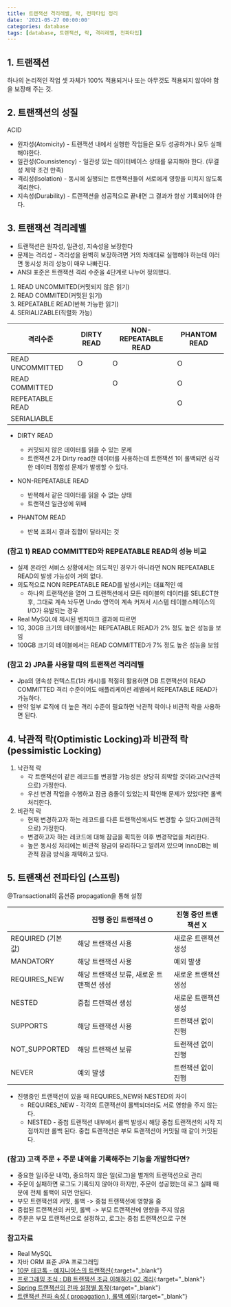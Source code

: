 ```yaml
---
title: 트랜잭션 격리레벨, 락, 전파타입 정리
date: '2021-05-27 00:00:00'
categories: database
tags: [database, 트랜잭션, 락, 격리레벨, 전파타입]
---
```


## 1. 트랜잭션

하나의 논리적인 작업 셋 자체가 100% 적용되거나 또는 아무것도 적용되지 않아야 함을 보장해 주는 것.

## 2. 트랜잭션의 성질

ACID
* 원자성(Atomicity) - 트랜잭션 내에서 실행한 작업들은 모두 성공하거나 모두 실패해야한다.
* 일관성(Counsistency) - 일관성 있는 데이터베이스 상태를 유지해야 한다. (무결성 제약 조건 만족)
* 격리성(Isolation) - 동시에 실행되는 트랜잭션들이 서로에게 영향을 미치지 않도록 격리한다.
* 지속성(Durability) - 트랜잭션을 성공적으로 끝내면 그 결과가 항상 기록되어야 한다.

## 3. 트랜잭션 격리레벨

* 트랜잭션은 원자성, 일관성, 지속성을 보장한다
* 문제는 격리성 - 격리성을 완벽히 보장하려면 거의 차례대로 실행해야 하는데 이러면 동시성 처리 성능이 매우 나빠진다.
* ANSI 표준은 트랜잭션 격리 수준을 4단계로 나누어 정의했다.

1. READ UNCOMMITED(커밋되지 않은 읽기)
1. READ COMMITED(커밋된 읽기)
1. REPEATABLE READ(반복 가능한 읽기)
1. SERIALIZABLE(직렬화 가능)

| 격리수준             | DIRTY READ | NON-REPEATABLE READ | PHANTOM READ |
|------------------|------------|---------------------|--------------|
| READ UNCOMMITTED | O          | O                   | O            |
| READ COMMITTED   |            | O                   | O            |
| REPEATABLE READ  |            |                     | O            |
| SERIALIABLE      |            |                     |              |

* DIRTY READ
  * 커밋되지 않은 데이터를 읽을 수 있는 문제
  * 트랜잭션 2가 Dirty read한 데이터를 사용하는데 트랜잭션 1이 롤백되면 심각한 데이터 정합성 문제가 발생할 수 있다.

* NON-REPEATABLE READ
  * 반복해서 같은 데이터를 읽을 수 없는 상태
  * 트랜잭션 일관성에 위배

* PHANTOM READ
  * 반복 조회시 결과 집합이 달라지는 것

### (참고 1) READ COMMITTED와 REPEATABLE READ의 성능 비교

* 실제 온라인 서비스 상황에서는 의도적인 경우가 아니라면 NON REPEATABLE READ의 발생 가능성이 거의 없다.
* 의도적으로 NON REPEATABLE READ를 발생시키는 대표적인 예
  * 하나의 트랜잭션을 열어 그 트랜잭션에서 모든 테이블의 데이터를 SELECT한 후, 그대로 계속 놔두면 Undo 영역이 계속 커져서 시스템 테이블스페이스의 I/O가 유발되는 경우
* Real MySQL에 제시된 벤치마크 결과에 따르면
* 1G, 30GB 크기의 테이블에서는 REPEATABLE READ가 2% 정도 높은 성능을 보임
* 100GB 크기의 테이블에서는 READ COMMITTED가 7% 정도 높은 성능을 보임

### (참고 2) JPA를 사용할 때의 트랜잭션 격리레벨

* Jpa의 영속성 컨텍스트(1차 캐시)를 적절히 활용하면 DB 트랜잭션이 READ COMMITTED 격리 수준이어도 애플리케이션 레벨에서 REPEATABLE READ가 가능하다.
* 만약 일부 로직에 더 높은 격리 수준이 필요하면 낙관적 락이나 비관적 락을 사용하면 된다.

## 4. 낙관적 락(Optimistic Locking)과 비관적 락(pessimistic Locking)

1. 낙관적 락
   * 각 트랜잭션이 같은 레코드를 변경할 가능성은 상당히 희박할 것이라고(낙관적으로) 가정한다.
   * 우선 변경 작업을 수행하고 잠금 충돌이 있었는지 확인해 문제가 있었다면 롤백처리한다.
1. 비관적 락
   * 현재 변경하고자 하는 레코드를 다른 트랜잭션에서도 변경할 수 있다고(비관적으로) 가정한다.
   * 변경하고자 하는 레코드에 대해 잠금을 획득한 이후 변경작업을 처리한다.
   * 높은 동시성 처리에는 비관적 잠금이 유리하다고 알려져 있으며 InnoDB는 비관적 잠금 방식을 채택하고 있다.

## 5. 트랜잭션 전파타입 (스프링)

@Transactional의 옵션중 propagation을 통해 설정

|                | 진행 중인 트랜잭션 O            | 진행 중인 트랜잭션 X |
|----------------|-------------------------|--------------|
| REQUIRED (기본값) | 해당 트랜잭션 사용              | 새로운 트랜잭션 생성  |
| MANDATORY      | 해당 트랜잭션 사용              | 예외 발생        |
| REQUIRES_NEW   | 해당 트랜잭션 보류, 새로운 트랜잭션 생성 | 새로운 트랜잭션 생성  |
| NESTED         | 중첩 트랜잭션 생성              | 새로운 트랜잭션 생성  |
| SUPPORTS       | 해당 트랜잭션 사용              | 트랜잭션 없이 진행   |
| NOT_SUPPORTED  | 해당 트랜잭션 보류              | 트랜잭션 없이 진행   |
| NEVER          | 예외 발생                   | 트랜잭션 없이 진행   |

* 진행중인 트랜잭션이 있을 때 REQUIRES_NEW와 NESTED의 차이
   * REQUIRES_NEW - 각각의 트랜잭션이 롤백되더라도 서로 영향을 주지 않는다.
   * NESTED - 중첩 트랜잭션 내부에서 롤백 발생시 해당 중첩 트랜잭션의 시작 지점까지만 롤백 된다. 중첩 트랜잭션은 부모 트랜잭션이 커밋될 때 같이 커밋된다.

### (참고) 고객 주문 + 주문 내역을 기록해주는 기능을 개발한다면?

* 중요한 일(주문 내역), 중요하지 않은 일(로그)을 별개의 트랜잭션으로 관리
* 주문이 실패하면 로그도 기록되지 않아야 하지만, 주문이 성공했는데 로그 실패 때문에 전체 롤백이 되면 안된다.
* 부모 트랜잭션의 커밋, 롤백 -> 중첩 트랜잭션에 영향을 줌
* 중첩된 트랜잭션의 커밋, 롤백 -> 부모 트랜잭션에 영향을 주지 않음
* 주문은 부모 트랜잭션으로 설정하고, 로그는 중첩 트랜잭션으로 구현

### 참고자료

* Real MySQL
* 자바 ORM 표준 JPA 프로그래밍
* [10분 테코톡 - 예지니어스의 트랜잭션](https://youtu.be/e9PC0sroCzc){:target="_blank"}
* [프로그래밍 초식 : DB 트랜잭션 조금 이해하기 02 격리](https://youtu.be/poyjLx-LOEU){:target="_blank"}
* [Spring 트랜잭션의 전파 설정별 동작](https://deveric.tistory.com/86){:target="_blank"}
* [트랜잭션 전파 속성 ( propagation ), 롤백 예외](https://happyer16.tistory.com/entry/%ED%8A%B8%EB%9E%9C%EC%9E%AD%EC%85%98-%EC%A0%84%ED%8C%8C-%EC%86%8D%EC%84%B1-propagation-%EB%A1%A4%EB%B0%B1-%EC%98%88%EC%99%B8){:target="_blank"}
